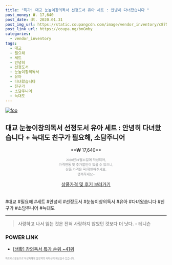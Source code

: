 ```yaml
--- 
title: "특가! 대교 눈높이창의독서 선정도서 유아 세트 : 안녕히 다녀왔습니다 " 
post_money: ₩. 17,640 
post_date: dt. 2020.01.31 
post_img_url: https://static.coupangcdn.com/image/vendor_inventory/c875/ee7c586ff2190e9a4c6ba85faf3cdb11741b071ad912f3fe307e8ce748b4.png 
post_link_url: https://coupa.ng/bnGmby 
categories: 
  - vendor_inventory 
tags: 
  - 대교 
  - 필요해 
  - 세트 
  - 안녕히 
  - 선정도서 
  - 눈높이창의독서 
  - 유아 
  - 다녀왔습니다 
  - 친구가 
  - 소담주니어 
  - 늑대도 
--- 
```

[![foo](https://static.coupangcdn.com/image/vendor_inventory/c875/ee7c586ff2190e9a4c6ba85faf3cdb11741b071ad912f3fe307e8ce748b4.png)](https://coupa.ng/bnGmby) 

## 대교 눈높이창의독서 선정도서 유아 세트 : 안녕히 다녀왔습니다 + 늑대도 친구가 필요해, 소담주니어 
<p style="text-align: center;">**₩ 17,640**</p> 
<p style="text-align: center;"><span style="color: #898c8f; font-family: Georgia,Times,serif; font-size: 0.75em;">2020년01월31일에 작성되어, <br>가격변동 및 추가할인이 있을 수 있으니,<br> 상품 가격을 꼭!확인해주세요.<br>행복하세요~</span> 
</p>	 
<div markdown="0" style="text-align: center;"><a href="https://coupa.ng/bnGmby" class="btn btn--success">상품가격 및 후기 보러가기</a></div> 
<br><br> 
  #대교 #필요해 #세트 #안녕히 #선정도서 #눈높이창의독서 #유아 #다녀왔습니다 #친구가 #소담주니어 #늑대도 
<hr> 

> 사랑하고 나서 잃는 것은 전혀 사랑하지 않았던 것보다 더 낫다. - 테니슨 


### POWER LINK

* <a href="https://blog.naver.com/sakai111/221790909934" target="_blank"> [생활] 창의독서 특가 순위 ~41위</a>

<span style="color: #898c8f; font-family: Georgia,Times,serif; font-size: 0.55em;">파트너스활동으로 작성자에게 일정액의 커미션이 제공될수 있습니다.</span> 
